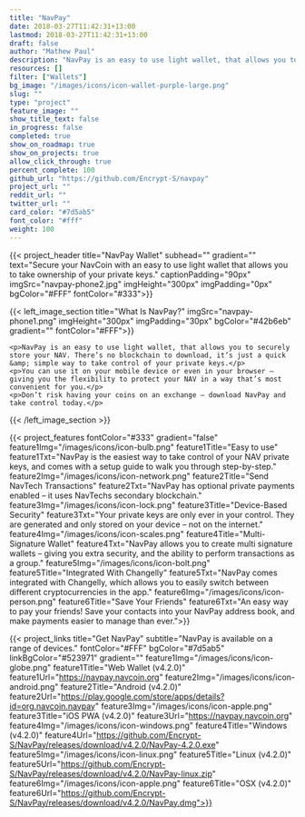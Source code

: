 ```yaml
---
title: "NavPay"
date: 2018-03-27T11:42:31+13:00
lastmod: 2018-03-27T11:42:31+13:00
draft: false
author: "Mathew Paul"
description: "NavPay is an easy to use light wallet, that allows you to securely store your NAV. There’s no blockchain to download, it’s just a quick & simple way to take control of your private keys."
resources: []
filter: ["Wallets"]
bg_image: "/images/icons/icon-wallet-purple-large.png"
slug: ""
type: "project"
feature_image: ""
show_title_text: false
in_progress: false
completed: true
show_on_roadmap: true
show_on_projects: true
allow_click_through: true
percent_complete: 100
github_url: "https://github.com/Encrypt-S/navpay"
project_url: ""
reddit_url: ""
twitter_url: ""
card_color: "#7d5ab5"
font_color: "#fff"
weight: 100
---
```


{{< project_header
    title="NavPay Wallet"
    subhead=""
    gradient=""
    text="Secure your NavCoin with an easy to use light wallet that allows you to take ownership of your private keys."
    captionPadding="90px"
    imgSrc="navpay-phone2.jpg"
    imgHeight="300px"
    imgPadding="0px"
    bgColor="#FFF"
    fontColor="#333">}}


{{< left_image_section
    title="What Is NavPay?"
    imgSrc="navpay-phone1.png"
    imgHeight="300px"
    imgPadding="30px"
    bgColor="#42b6eb"
    gradient=""
    fontColor="#FFF">}}

    <p>NavPay is an easy to use light wallet, that allows you to securely store your NAV. There’s no blockchain to download, it’s just a quick &amp; simple way to take control of your private keys.</p>
    <p>You can use it on your mobile device or even in your browser – giving you the flexibility to protect your NAV in a way that’s most convenient for you.</p>
    <p>Don’t risk having your coins on an exchange – download NavPay and take control today.</p>
{{< /left_image_section >}}



{{< project_features
    fontColor="#333"
    gradient="false"
    feature1Img="/images/icons/icon-bulb.png"
    feature1Title="Easy to use"
    feature1Txt="NavPay is the easiest way to take control of your NAV private keys, and comes with a setup guide to walk you through step-by-step."
    feature2Img="/images/icons/icon-network.png"
    feature2Title="Send NavTech Transactions"
    feature2Txt="NavPay has optional private payments enabled – it uses NavTechs secondary blockchain."
    feature3Img="/images/icons/icon-lock.png"
    feature3Title="Device-Based Security"
    feature3Txt="Your private keys are only ever in your control. They are generated and only stored on your device – not on the internet."
    feature4Img="/images/icons/icon-scales.png"
    feature4Title="Multi-Signature Wallet"
    feature4Txt="NavPay allows you to create multi signature wallets – giving you extra security, and the ability to perform transactions as a group."
    feature5Img="/images/icons/icon-bolt.png"
    feature5Title="Integrated With Changelly"
    feature5Txt="NavPay comes integrated with Changelly, which allows you to easily switch between different cryptocurrencies in the app."
    feature6Img="/images/icons/icon-person.png"
    feature6Title="Save Your Friends"
    feature6Txt="An easy way to pay your friends! Save your contacts into your NavPay address book, and make payments easier to manage than ever.">}}

{{< project_links
    title="Get NavPay"
    subtitle="NavPay is available on a range of devices."
    fontColor="#FFF"
    bgColor="#7d5ab5"
    linkBgColor="#523971"
    gradient=""
    feature1Img="/images/icons/icon-globe.png"
    feature1Title="Web Wallet (v4.2.0)"
    feature1Url="https://navpay.navcoin.org"
    feature2Img="/images/icons/icon-android.png"
    feature2Title="Android (v4.2.0)"
    feature2Url="https://play.google.com/store/apps/details?id=org.navcoin.navpay"
    feature3Img="/images/icons/icon-apple.png"
    feature3Title="iOS PWA (v4.2.0)"
    feature3Url="https://navpay.navcoin.org"
    feature4Img="/images/icons/icon-windows.png"
    feature4Title="Windows (v4.2.0)"
    feature4Url="https://github.com/Encrypt-S/NavPay/releases/download/v4.2.0/NavPay-4.2.0.exe"
    feature5Img="/images/icons/icon-linux.png"
    feature5Title="Linux (v4.2.0)"
    feature5Url="https://github.com/Encrypt-S/NavPay/releases/download/v4.2.0/NavPay-linux.zip"
    feature6Img="/images/icons/icon-apple.png"
    feature6Title="OSX (v4.2.0)"
    feature6Url="https://github.com/Encrypt-S/NavPay/releases/download/v4.2.0/NavPay.dmg">}}
